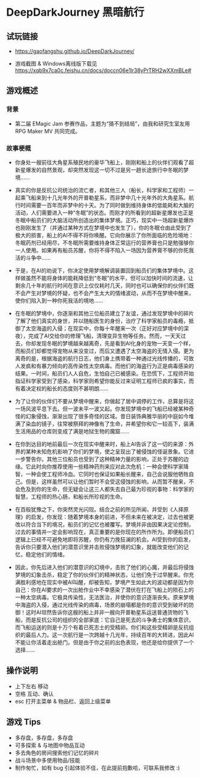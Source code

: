 # DeepDarkJourney 黑暗航行

## 试玩链接
- https://gaofangshu.github.io/DeepDarkJourney/

- 游戏截图 & Windows离线版下载见 https://xqb9x7ca0c.feishu.cn/docs/doccn06e1lr38yPrTRH2wXXmBLe#

## 游戏概述

### 背景
- 第二届 EMagic Jam 参赛作品，主题为“猜不到结局”，由我和研究生室友用 RPG Maker MV 共同完成。

### 故事梗概
- 你身处一艘前往大角星系殖民地的豪华飞船上，刚刚和船上的伙伴们观看了超新星爆发的自然景观，却突然发现这一切不过是另一趟长途旅行中冬眠的梦境……

- 真实的你是反抗公司统治的流亡者，和其他三人（船长，科学家和工程师）一起乘飞船来到十几光年外的开普勒星系，而非梦中几十光年外的大角星系。航行时间需要一百年而非梦中的十天。为了同时做到维持身体的低能耗和大脑的活动，人们需要进入一种“冬眠”的状态。而刚才的所看到的超新星爆发也正是冬眠中船员们的大脑活动所创造出的集体梦境。正巧，现实中一场超新星爆炸也刚刚发生了（并通过某种方式在梦境中也发生了），你的冬眠仓由此受到了极大的损害，船上的AI不得不将你唤醒。它向你展示了你所面临的危险境地：冬眠药剂已经用尽，不冬眠所需要维持身体正常运行的营养膏也只是勉强够你一人使用。如果再有船员苏醒，你将不得不陷入一场因为营养膏不够的你死我活的斗争中……

- 于是，在AI的劝说下，你决定使用梦境解调装置回到船员们的集体梦境中。这样做虽然不能将身体的能耗降低到“冬眠”的水平，但可以加快时间的流速，让剩余几十年的航行时间在意识上仅仅耗时几天，同时也可以确保你的伙伴们既不会产生对梦境的怀疑，也不会产生太大的情绪波动，从而不在梦境中醒来，使你们陷入到一种你死我活的境地……

- 在冬眠的梦境中，你逐渐和其他三位船员建立了友谊，通过发现梦境中的碎片了解了他们真实的身世，并以随船医生的身份，治疗了科学家船员的毒瘾，抵御了太空海盗的入侵；在现实中，你每十年醒来一次（正好对应梦境中的深夜），完成了AI交给你的修理飞船，清理变异生物等任务。然而，一天天过去，你却发现冬眠的梦境越来越离奇，先是看到AI化身的宠物一天变一个样，而船员们却都觉得宠物从来没变过，而后又遭遇了太空海盗的无情入侵。更为离奇的是，根据海盗的航行日志，他们身上携带着一种通过光线传播的，可致人发疯和有暴力倾向的高传染性太空病毒。而他们的海盗行为正是病毒感染的结果。一时间，船员们人人自危，生怕自己已被感染。在恐慌下，工程师开始指证科学家受到了感染，科学家则希望你能反过来证明工程师已疯的事实，而有着决定权的船长的态度则不甚明朗……

- 为了让你的伙伴们不要从梦境中醒来，你做起了居中调停的工作，总算是将这一场风波平息下去。但一波未平一波又起。你发现梦境中的飞船已经被某种奇怪的幻象侵蚀，渐渐出现了很多奇怪的区域。昔日装饰典雅华丽的中庭如今堆满了染血的镜子，往常被祭拜的神像有了生命，并希望你和它一较高下，装满生活用品的仓库则变成了满是地狱生物的魔窟……

- 在你到达目的地前最后一次在现实中醒来时，船上AI告诉了这一切的来源：外界的某种未知危机影响了你们的梦境，使之呈现出了被侵蚀的怪诞景象。它进一步警告你，其他三位船员也受到了这种精神力量的影响，正处于苏醒的边缘。它此时向你推荐使用一些精神药剂来应对此次危机：一种会使科学家降智，一种会使工程师冷血。它同时也保证如果船长醒来，自己会说服他牺牲自己。但是，这样虽然可以让他们暂时不会受这侵蚀的影响，从而暂不醒来，不会危及到你的生命，但无疑会让这三人都失去自己最为珍视的事物：科学家的智慧，工程师的热心肠，和船长所珍视的生命。

- 在百般犹豫之下，你突然灵光闪现。结合之前的所见所闻，并受到《人择原理》的启发，你发现：随着梦境本身的前进，不但未来在被决定，过去也被更改以符合当下的境况，船员们的记忆也被覆写。梦境并非由因果决定论控制，过去的事情并一定会影响现在，真正重要的是你现在的所作所为。即便船员们逻辑上已经不可避免地即将苏醒，你仍有力挽狂澜的机会。AI受到你的启发，告诉你只要潜入他们的潜意识里并击败侵蚀梦境的幻象，就能改变他们的记忆，稳定他们的情绪。

- 因此，你先后进入他们的潜意识的幻境中，击败了他们的心魔，并最后将侵蚀梦境的幻象击杀，稳定了你的伙伴们的精神状态，让他们免于过早醒来。你充满胜利感地在现实中被AI叫醒，却被告知，梦境产生如此大的波动都是因为你自己：你在AI要求的一次出舱作业中不幸感染了潜伏在打在飞船上的陨石上的一种太空病毒。它极具传染性，无法医治，并使你的意识逐渐丧失。原来梦境中海盗的入侵，通过光线传染的病毒，场景的崩塌都是你的意识受到破坏的防御！这时AI坦然告诉你这艘的船上并非一艘向开普勒星系运送普通货物的飞船，而是反抗公司的组织的全部家底：它自己是死去的斗争勇士的集体意识，而飞船运送的则是十万个有着已死志士的受精卵。你们和这些受精卵是反抗组织的最后人力。这一次航行是一次跨越十几光年，持续百年的大转进，因此AI不能让你活着走出舱门。但是由于你之前的出色表现，他还是给你提供了一个选择……


## 操作说明
- 上下左右 移动
- 空格 互动、确认
- esc 打开主菜单 & 物品栏、返回上级菜单

## 游戏 Tips
- 多存盘，多存盘，多存盘
- 可多探索 & 与地图中物品互动
- 多去角色的房间搜索他们记忆的碎片
- 战斗场景中多使用物品/技能
- 制作匆忙，如有 bug 引起体验不佳，在此提前抱歉哈，可联系我修改 :)
